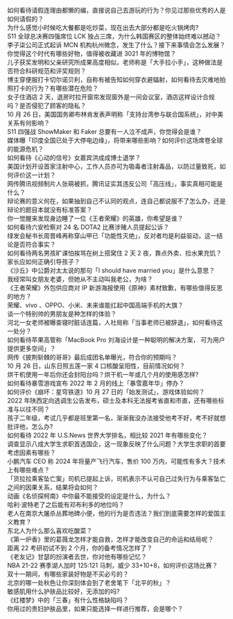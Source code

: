 如何看待请假连理由都懒的编，直接说自己去游玩的行为？你见过那些优秀的人是如何请假的？  
为什么感觉小时候吃大餐都是吃炒菜，现在出去大部分都是吃火锅烤肉?  
S11 全球总决赛四强席位 LCK 独占三席，为什么韩国赛区的整体始终难以撼动？  
李子柒公司正式起诉 MCN 机构杭州微念，发生了什么？接下来事情会怎么发展？  
你觉得这个时代有哪些好物，值得被收藏进 3021 年的博物馆？  
儿子获奖发明和父亲研究所成果高度相似，老师称是「大手拉小手」，这种做法是否符合科研规范和评奖规则？  
博主穿便服打卡切尔诺贝利，自称有被告知如何穿衣避辐射，如何看待去灾难地拍照打卡的行为？有哪些潜在危险？  
女子住酒店 2 天，退房时拉开窗帘发现窗外是一间会议室，酒店这样设计合规吗？是否侵犯了顾客的隐私？  
10 月 26 日，美国国务卿布林肯发表声明称「支持台湾参与联合国系统」，对中美关系有何影响？  
S11 四强战 ShowMaker 和 Faker 总要有一人泣不成声，你觉得会是谁？  
媒体曝「印度全国已处于大停电边缘」，将带来哪些影响？如何评价这场席卷全球的能源危机？  
如何看待《心动的信号》女嘉宾洪成成博士退学？  
美国计划开设首家注射中心，工作人员亦可为吸毒者注射毒品，以防过量致死，如何评价这一计划？  
网传腾讯视频制片人张萌被抓，腾讯证实其违反公司「高压线」，事实真相可能是什么？  
辩论赛的意义何在，如果抽到自己不认同的观点，连自己都说服不了怎么办，还是辩论的题目本就没有标准答案？  
你一觉醒来发现身边睡了一位《王者荣耀》的英雄，你希望是谁？  
如何看待六安检察对 24 名 DOTA2 比赛涉赌人员提起公诉？  
绿发会秘书长周晋峰再称穿山甲已「功能性灭绝」，反对者均是利益驱动，这一结论是否符合事实？  
如何看待两名男孩旷课怕挨骂在树上搭窝住 2 天 2 夜，靠点外卖、捡水果充饥？家长应如何正确引导孩子？  
《沙丘》中公爵对太太说的那句「I should have married you」是什么意思？  
我经常叫女朋友老婆，但她从不主动叫我老公，为啥？  
《王者荣耀》外包供应商对 IP 新游海报使用《原神》素材致歉，有哪些值得反思的地方？  
荣耀、vivo 、OPPO、小米、未来谁能扛起中国高端手机的大旗？  
谈一个特别帅的男朋友是种怎样的体验？  
河北一女老师被曝查寝时脏话连篇，人社局称「当事老师已被辞退」，如何看待这一处分？  
如何看待苹果高管称「MacBook Pro 刘海设计是一种聪明的解决方案， 可为用户提供更多空间」？  
网传《披荆斩棘的哥哥》最后成团名单曝光，符合你的预期吗？  
10 月 26 日，山东日照五莲一家 4 口核酸呈阳性，目前情况如何？  
烘干机使用一年后你还会封阳台吗？烘干机一年或几个月的使用感怎样?  
如何看待暴雪游戏宣布 2022 年 2 月的线上「暴雪嘉年华」停办？  
如何评价《崩坏：星穹铁道》10 月 27 日的「始发测试」，游戏体验如何？  
2022 年陕西定向选调生公告发布，硕士及本科无法报考省直和市直，还有哪些标准与以往不同？  
孩子二年级，考试几乎都是班里第一名，渐渐我没办法接受他考不好，考不好就想批评他，怎么办?  
如何看待 2022 年 U.S.News 世界大学排名，相比较 2021 年有哪些变化？  
调查显示八成大学生求职首选国企，这一现象反映了什么问题？大学生求职的首要考虑因素有哪些？  
小鹏汽车 CEO 称 2024 年将量产飞行汽车，售价 100 万内，可能性有多大？技术上有哪些难点？  
「货拉拉乘客坠亡案」司机已提起上诉，司机表示不认可自己过失行为与乘客坠亡之间的因果关系，结果将会如何？  
动画《名侦探柯南》中你最不能接受的设定是什么，为什么？  
哈利·波特老了之后能有邓布利多的地位吗？  
老人在南京大屠杀丛葬地碑小便，他的行为是否违法？我们到底需要怎样的爱国主义教育？  
东北人为什么那么喜欢吃酸菜？  
《第一炉香》里的葛薇龙怎样才能自救，怎样才能改变自己的命运和结局呢？  
距离 22 考研初试不到 2 个月，你的备考情况怎样了？  
《老友记》甘瑟的扮演者去世，你对他有哪些记忆？  
NBA 21-22 赛季湖人加时 125:121 马刺，威少 33+10+8，如何评价这场比赛？  
双十一期间，有哪些家装好物是不买必亏的？  
北京的哪一处秋色让你深刻体会到了老舍笔下「北平的秋」？  
敏感肌用什么护肤品比较好，无添加的吗?  
《红楼梦》中的「三春」有什么性格缺陷吗？  
你用过的贵妇护肤品里，如果只能选择一样进行推荐，会是哪个？  
